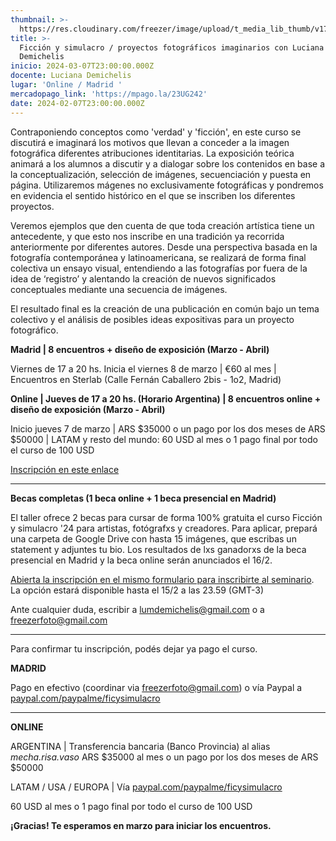 ```yaml
---
thumbnail: >-
  https://res.cloudinary.com/freezer/image/upload/t_media_lib_thumb/v1706787768/2024/02/freezerweb_mmhowr.jpg
title: >-
  Ficción y simulacro / proyectos fotográficos imaginarios con Luciana
  Demichelis
inicio: 2024-03-07T23:00:00.000Z
docente: Luciana Demichelis
lugar: 'Online / Madrid '
mercadopago_link: 'https://mpago.la/23UG242'
date: 2024-02-07T23:00:00.000Z
---
```


Contraponiendo conceptos como 'verdad' y 'ficción', en este curso se discutirá e imaginará los motivos que llevan a conceder a la imagen fotográfica diferentes atribuciones identitarias. La exposición teórica animará a los alumnos a discutir y a dialogar sobre los contenidos en base a la conceptualización, selección de imágenes, secuenciación y puesta en página. Utilizaremos mágenes no exclusivamente fotográficas y pondremos en evidencia el sentido histórico en el que se inscriben los diferentes proyectos.

Veremos ejemplos que den cuenta de que toda creación artística tiene un antecedente, y que esto nos inscribe en una tradición ya recorrida anteriormente por diferentes autores. Desde una perspectiva basada en la fotografía contemporánea y latinoamericana, se realizará de forma final colectiva un ensayo visual, entendiendo a las fotografías por fuera de la idea de ‘registro’ y alentando la creación de nuevos significados
conceptuales mediante una secuencia de imágenes.

El resultado final es la creación de una publicación en común bajo un tema colectivo y el análisis de posibles ideas expositivas para un proyecto fotográfico.

**Madrid | 8 encuentros + diseño de exposición (Marzo - Abril)**

Viernes de 17 a 20 hs.
Inicia el viernes 8 de marzo | €60 al mes | Encuentros en Sterlab (Calle Fernán Caballero 2bis - 1o2, Madrid)

**Online | Jueves de 17 a 20 hs. (Horario Argentina) | 8 encuentros online  + diseño de exposición (Marzo - Abril)**

Inicio jueves 7 de marzo | ARS $35000 o un pago por los dos meses de ARS $50000 | LATAM y resto del mundo: 60 USD al mes o 1 pago final por todo el curso de 100 USD

[Inscripción en este enlace](https://docs.google.com/forms/d/e/1FAIpQLSfBiWbEluXe3Guizv8CdUJ6iYPP8TK2ffZcWu98icE9e4x37g/viewform)

***

**Becas completas (1 beca online + 1 beca presencial en Madrid)**

El taller ofrece 2 becas para cursar de forma 100% gratuita el curso Ficción y simulacro '24 para artistas, fotógrafxs y creadores. Para aplicar, prepará una carpeta de Google Drive con hasta 15 imágenes, que escribas un statement y adjuntes tu bio. Los resultados de lxs ganadorxs de la beca presencial en Madrid y la beca online serán anunciados el 16/2.

[Abierta la inscripción en el mismo formulario para inscribirte al seminario](https://docs.google.com/forms/d/e/1FAIpQLSfBiWbEluXe3Guizv8CdUJ6iYPP8TK2ffZcWu98icE9e4x37g/viewform). La opción estará disponible hasta el 15/2 a las 23.59 (GMT-3)

Ante cualquier duda, escribir a [lumdemichelis@gmail.com](mailto:lumdemichelis@gmail.com) o a [freezerfoto@gmail.com](mailto:freezerfoto@gmail.com)

***

Para confirmar tu inscripción, podés dejar ya pago el curso.

**MADRID** 

Pago en efectivo (coordinar via [freezerfoto@gmail.com](mailto:freezerfoto@gmail.com)) o vía Paypal a [paypal.com/paypalme/ficysimulacro](paypal.com/paypalme/ficysimulacro)

***

**ONLINE**

ARGENTINA | Transferencia bancaria (Banco Provincia) al alias *mecha.risa.vaso*
ARS $35000 al mes o un pago por los dos meses de ARS $50000

LATAM / USA / EUROPA | Vía [paypal.com/paypalme/ficysimulacro](paypal.com/paypalme/ficysimulacro)

60 USD al mes o 1 pago final por todo el curso de 100 USD

**¡Gracias! Te esperamos en marzo para iniciar los encuentros.**
